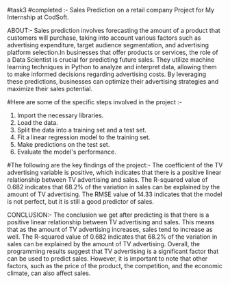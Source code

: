 #task3 #completed :- Sales Prediction on a retail company Project for My Internship at CodSoft. 

ABOUT:-
Sales prediction involves forecasting the amount of a product that customers will purchase, taking into account various factors such as advertising expenditure, target audience segmentation, and advertising platform selection.In businesses that offer products or services, the role of a Data Scientist is crucial for predicting future sales. They utilize machine learning techniques in Python to analyze and interpret data, allowing them to make informed decisions regarding advertising costs. By leveraging these predictions, businesses can optimize their advertising strategies and maximize their sales potential.

#Here are some of the specific steps involved in the project :-
1. Import the necessary libraries.
2. Load the data.
3. Split the data into a training set and a test set.
4. Fit a linear regression model to the training set.
5. Make predictions on the test set.
6. Evaluate the model's performance.

#The following are the key findings of the project:-
The coefficient of the TV advertising variable is positive, which indicates that there is a positive linear relationship between TV advertising and sales. The R-squared value of 0.682 indicates that 68.2% of the variation in sales can be explained by the amount of TV advertising. The RMSE value of 14.33 indicates that the model is not perfect, but it is still a good predictor of sales.


CONCLUSION:-
The conclusion we get after predicting is that there is a positive linear relationship between TV advertising and sales. This means that as the amount of TV advertising increases, sales tend to increase as well. The R-squared value of 0.682 indicates that 68.2% of the variation in sales can be explained by the amount of TV advertising.
Overall, the programming results suggest that TV advertising is a significant factor that can be used to predict sales. However, it is important to note that other factors, such as the price of the product, the competition, and the economic climate, can also affect sales.


